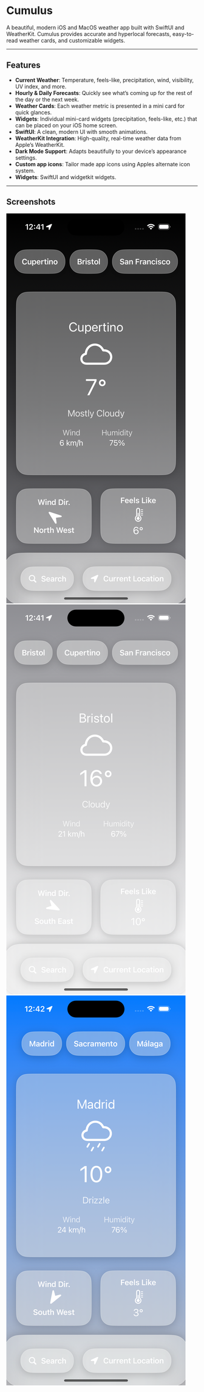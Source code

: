 # Cumulus

A beautiful, modern iOS and MacOS weather app built with SwiftUI and WeatherKit. Cumulus provides accurate and hyperlocal forecasts, easy-to-read weather cards, and customizable widgets.

---

## Features

- **Current Weather**: Temperature, feels-like, precipitation, wind, visibility, UV index, and more.
- **Hourly & Daily Forecasts**: Quickly see what’s coming up for the rest of the day or the next week.
- **Weather Cards**: Each weather metric is presented in a mini card for quick glances.
- **Widgets**: Individual mini-card widgets (precipitation, feels-like, etc.) that can be placed on your iOS home screen.
- **SwiftUI**: A clean, modern UI with smooth animations.
- **WeatherKit Integration**: High-quality, real-time weather data from Apple’s WeatherKit.
- **Dark Mode Support**: Adapts beautifully to your device’s appearance settings.
- **Custom app icons**: Tailor made app icons using Apples alternate icon system.
- **Widgets**: SwiftUI and widgetkit widgets.


---

## Screenshots

![Night](screenshots/california.png)
![Cloud](screenshots/bristol.png)
![Rain](screenshots/madrid.png)
